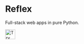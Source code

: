 # Reflex

Full-stack web apps in pure Python.

<a href="https://idx.google.com/new?template=https://github.com/yifanz/community-templates/tree/python-reflex/python-reflex">
  <img height="32" alt="Try in IDX" src="https://cdn.idx.dev/btn/try_dark_32.svg">
</a>
